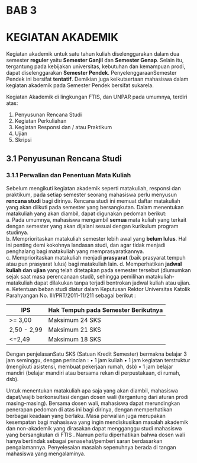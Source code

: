 BAB 3   
=======================
KEGIATAN AKADEMIK   
=========================
Kegiatan akademik untuk satu tahun kuliah diselenggarakan dalam dua semester **reguler** yaitu **Semester Ganjil** dan 
**Semester Genap**. Selain itu, tergantung pada kebijakan universitas, kebutuhan dan kemampuan prodi, dapat diselenggarakan 
**Semester Pendek**. PenyelenggaraanSemester Pendek ini bersifat **tentatif**. Demikian juga keikutsertaan mahasiswa dalam 
kegiatan akademik pada Semester Pendek bersifat sukarela.   

Kegiatan Akademik di lingkungan FTIS, dan UNPAR pada umumnya, terdiri atas:   
1. Penyusunan Rencana Studi   
2. Kegiatan Perkuliahan    
3. Kegiatan Responsi dan / atau Praktikum   
4. Ujian   
5. Skripsi   

3.1 Penyusunan Rencana Studi
----------------------------------
### 3.1.1 Perwalian dan Penentuan Mata Kuliah   

Sebelum mengikuti kegiatan akademik seperti matakuliah, responsi dan praktikum, pada setiap semester seorang mahasiswa perlu menyusun **rencana studi** bagi dirinya. Rencana studi ini memuat daftar matakuliah yang akan diikuti pada semester yang bersangkutan.
Dalam menentukan matakuliah yang akan diambil, dapat digunakan pedoman berikut:    
  a.	  Pada umumnya, mahasiswa mengambil **semua** mata kuliah yang terkait dengan semester yang akan dijalani sesuai dengan    kurikulum program studinya.    
  b.	  Memprioritaskan matakuliah semester lebih awal yang **belum lulus**. Hal ini penting demi kokohnya landasan studi, dan   agar tidak menjadi penghalang bagi matakuliah yang memprasyaratkannya.   
  c.	  Memprioritaskan matakuliah menjadi **prasyarat** (baik prasyarat tempuh atau pun prasyarat lulus) bagi matakuliah lain. 
  d.	Memperhatikan **jadwal kuliah dan ujian** yang telah ditetapkan pada semester tersebut (diumumkan sejak saat masa perencanaan studi), sehingga pemilihan matakuliah-matakuliah dapat dilakukan tanpa terjadi bentrokan jadwal kuliah atau ujian.   
e.	Ketentuan beban studi diatur dalam Keputusan Rektor Universitas Katolik Parahyangan No. III/PRT/2011-11/211 sebagai berikut :   

| IPS         | Hak Tempuh pada Semester Berikutnya |
|-------------|-------------------------------------|
| >= 3,00     | Maksimum 24 SKS                     |
| 2,50 - 2,99 | Maksimum 21 SKS                     |
| <=2,49      | Maksimum 18 SKS                     |
	

Dengan penjelasanSatu SKS (Satuan Kredit Semester) bermakna belajar 3 jam seminggu, dengan perincian : 
•	1 jam kuliah 
•	1 jam kegiatan terstruktur (mengikuti asistensi, membuat pekerjaan rumah, dsb)
•	1 jam belajar mandiri (belajar mandiri atau bersama rekan di perpustakaan, di rumah, dsb).

Untuk menentukan matakuliah apa saja yang akan diambil, mahasiswa dapat/wajib berkonsultasi dengan dosen wali (tergantung dari aturan prodi masing-masing). Bersama dosen wali, mahasiswa dapat merundingkan penerapan pedoman di atas ini bagi dirinya, dengan memperhatikan berbagai keadaan yang berlaku.
Masa perwalian juga merupakan kesempatan bagi mahasiswa yang ingin mendiskusikan masalah akademik dan non-akademik yang dirasakan dapat mengganggu studi mahasiswa yang bersangkutan di FTIS . Namun perlu diperhatikan bahwa dosen wali hanya bertindak sebagai penasehat/pemberi saran berdasarkan pengalamannya. Penyelesaian masalah sepenuhnya berada di tangan mahasiswa yang mengalaminya.
